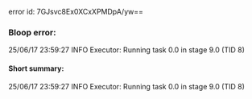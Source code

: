 error id: 7GJsvc8Ex0XCxXPMDpA/yw==
### Bloop error:

25/06/17 23:59:27 INFO Executor: Running task 0.0 in stage 9.0 (TID 8)
#### Short summary: 

25/06/17 23:59:27 INFO Executor: Running task 0.0 in stage 9.0 (TID 8)